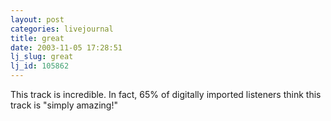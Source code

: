 ```yaml
---
layout: post
categories: livejournal
title: great
date: 2003-11-05 17:28:51
lj_slug: great
lj_id: 105862
---
```

This track is incredible. In fact, 65% of digitally imported listeners think this track is "simply amazing!"
